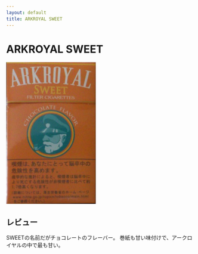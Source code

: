```yaml
---
layout: default
title: ARKROYAL SWEET
---
```


# ARKROYAL SWEET

<img src="img/arkroyal_sweet.jpg">

## レビュー

SWEETの名前だがチョコレートのフレーバー。
巻紙も甘い味付けで、アークロイヤルの中で最も甘い。
